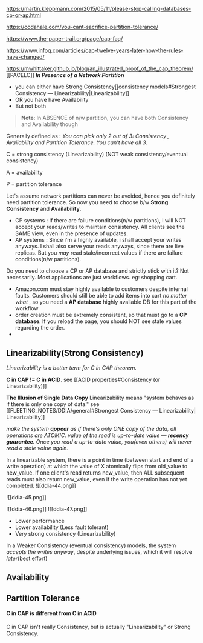 https://martin.kleppmann.com/2015/05/11/please-stop-calling-databases-cp-or-ap.html


https://codahale.com/you-cant-sacrifice-partition-tolerance/

https://www.the-paper-trail.org/page/cap-faq/

https://www.infoq.com/articles/cap-twelve-years-later-how-the-rules-have-changed/

https://mwhittaker.github.io/blog/an_illustrated_proof_of_the_cap_theorem/
[[PACELC]]
**_In Presence of a Network Partition_**
- you can either have Strong Consistency[[consistency models#Strongest Consistency — Linearizability|Linearizability]]
- OR you have have Availability
- But not both
> **Note**: In ABSENCE of n/w partition, you can have both Consistency and Availability though

Generally defined as : _You can pick only 2 out of 3: Consistency , Availability and Partition Tolerance. You can't have all 3._


C = strong consistency (Linearizability) (NOT weak consistency/eventual consistency)

A = availability

P = partition tolerance 

Let's assume network partitions can never be avoided, hence you definitely need partition tolerance. So now you need to choose b/w **Strong Consistency** and **Availability**.
- CP systems : If there are failure conditions(n/w partitions), I will NOT accept your reads/writes to maintain consistency. All clients see the SAME view, even in the presence of updates.
- AP systems : Since i'm a highly available, i shall accept your writes anyways. I shall also serve your reads anyways, since there are live replicas. But you _may_ read stale/incorrect values if there are failure conditions(n/w partitions).

Do you need to choose a CP or AP database and strictly stick with it? Not necessarily. Most applications are just workflows. eg: shopping cart. 
- Amazon.com must stay highly available to customers despite internal faults. Customers should still be able to add items into cart *no matter what* , so you need a **AP database** highly available DB for this part of the workflow
- order creation must be extremely consistent, so that must go to a **CP database**. If you reload the page, you should NOT see stale values regarding the order.
- 

## Linearizability(Strong Consistency)
_Linearizability is a better term for C in CAP theorem._

**C in CAP != C in ACID**. see [[ACID properties#Consistency (or Linearizability)]]

**The Illusion of Single Data Copy**
Linearizability means "system behaves as if there is only one copy of data." see [[FLEETING_NOTES/DDIA/general#Strongest Consistency — Linearizability| Linearizability]]

_make the system **appear** as if there's only ONE copy of the data, all operations are ATOMIC. value of the read is up-to-date value — **recency guarantee**. Once you read a up-to-date value, you(even others) will never read a stale value again._

In a linearizable system, there is a point in time (between start and end of a write operation) at which the value of X atomically flips from old_value to new_value. If one client's read returns new_value,  then ALL subsequent reads must also return new_value, even if the write operation has not yet completed.
![[ddia-44.png]]

![[ddia-45.png]]

![[ddia-46.png]]
![[ddia-47.png]]

- Lower performance
- Lower availability (Less fault tolerant)
- Very strong consistency (Linearizability)

In a Weaker Consistency (eventual consistency) models, the system _accepts the writes anyway_, despite underlying issues, which it will resolve _later_(best effort)
## Availability

## Partition Tolerance


#### C in CAP is different from C in ACID
C in CAP isn't really Consistency, but is actually "Linearizability" or Strong Consistency.


